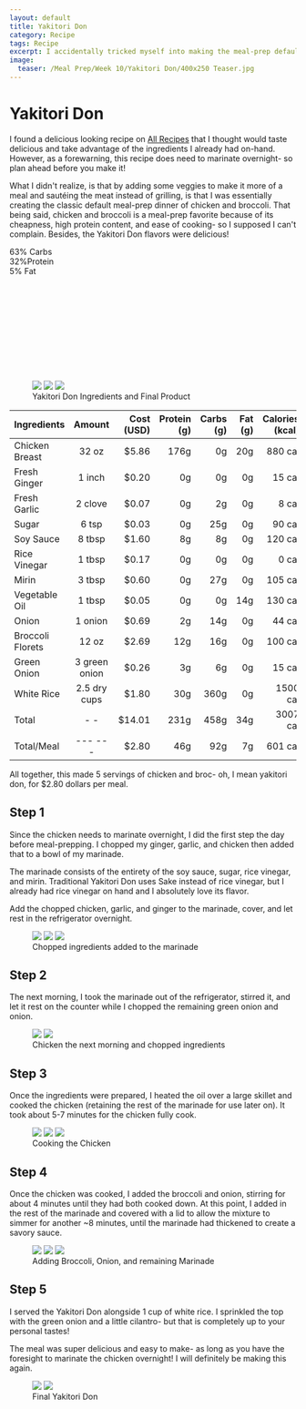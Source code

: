 ```yaml
---
layout: default
title: Yakitori Don
category: Recipe 
tags: Recipe
excerpt: I accidentally tricked myself into making the meal-prep default of chicken n' broc 
image:
  teaser: /Meal Prep/Week 10/Yakitori Don/400x250 Teaser.jpg
---
```


# Yakitori Don

I found a delicious looking recipe on <a href="http://allrecipes.com/recipe/27953/yakitori-don/" target="_blank">All Recipes</a> that I thought would taste delicious and take advantage of the ingredients I already had on-hand. However, as a forewarning, this recipe does need to marinate overnight- so plan ahead before you make it!

What I didn't realize, is that by adding some veggies to make it more of a meal and sautéing the meat instead of grilling, is that I was essentially creating the classic default meal-prep dinner of chicken and broccoli. That being said, chicken and broccoli is a meal-prep favorite because of its cheapness, high protein content, and ease of cooking- so I supposed I can't complain. Besides, the Yakitori Don flavors were delicious!

<div class="c100 p63 big">
  <span>63% Carbs </span>
  <div class="slice">
    <div class="bar"></div>
    <div class="fill"></div>
  </div>
</div>

<div class="c100 p32 big">
  <span>32%Protein </span>
  <div class="slice">
    <div class="bar"></div>
    <div class="fill"></div>
  </div>
</div>

<div class="c100 p5 big">
  <span>5% Fat </span>
  <div class="slice">
    <div class="bar"></div>
    <div class="fill"></div>
  </div>
</div>

<br>
<br />
<br>
<br />
<br>
<br />
<br>
<br />
<br>
<br />

<figure class="third">
	<img src="{{ site.url }}/images/Meal Prep/Week 10/Yakitori Don/0 Ingredients.jpg">
	<img src="{{ site.url }}/images/Meal Prep/Week 10/Yakitori Don/0.5 Ingredients.jpg">
	<img src="{{ site.url }}/images/Meal Prep/Week 10/Yakitori Don/0.7 Final.jpg">
	<figcaption> Yakitori Don Ingredients and Final Product </figcaption>
</figure>

|	**Ingredients**	|	**Amount**		|	 **Cost (USD)** 	|	**Protein (g)**	|	**Carbs (g)**	|	**Fat (g)**	|	**Calories (kcal)**
|	:----------	|	:----------:		|	 ---------: 	|	 ---------: 	|	 ---------: 	|	 ---------: 	|	 ---------: 
|	Chicken Breast	|	32	oz	|	 $5.86 	|	176g	|	0g	|	20g	|	880 cal
|	Fresh Ginger	|	1	inch	|	 $0.20 	|	0g	|	0g	|	0g	|	15 cal
|	Fresh Garlic	|	2	clove	|	 $0.07 	|	0g	|	2g	|	0g	|	8 cal
|	Sugar	|	6	tsp	|	 $0.03 	|	0g	|	25g	|	0g	|	90 cal
|	Soy Sauce	|	8	tbsp	|	 $1.60 	|	8g	|	8g	|	0g	|	120 cal
|	Rice Vinegar	|	1	tbsp	|	 $0.17 	|	0g	|	0g	|	0g	|	0 cal
|	Mirin	|	3	tbsp	|	 $0.60 	|	0g	|	27g	|	0g	|	105 cal
|	Vegetable Oil	|	1	tbsp	|	 $0.05 	|	0g	|	0g	|	14g	|	130 cal
|	Onion	|	1	onion	|	 $0.69 	|	2g	|	14g	|	0g	|	44 cal
|	Broccoli Florets	|	12	oz	|	 $2.69 	|	12g	|	16g	|	0g	|	100 cal
|	Green Onion	|	3	green onion	|	 $0.26 	|	3g	|	6g	|	0g	|	15 cal
|	White Rice	|	2.5	dry cups	|	 $1.80 	|	30g	|	360g	|	0g	|	1500 cal
|	Total	|	-	-	|	 $14.01 	|	231g	|	458g	|	34g	|	3007 cal
|	Total/Meal	|	---	---	|	 $2.80 	|	46g	|	92g	|	7g	|	601 cal

All together, this made 5 servings of chicken and broc- oh, I mean yakitori don, for $2.80 dollars per meal. 

<h2> Step 1 </h2>

Since the chicken needs to marinate overnight, I did the first step the day before meal-prepping. I chopped my ginger, garlic, and chicken then added that to a bowl of my marinade. 

The marinade consists of the entirety of the soy sauce, sugar, rice vinegar, and mirin. Traditional Yakitori Don uses Sake instead of rice vinegar, but I already had rice vinegar on hand and I absolutely love its flavor. 

Add the chopped chicken, garlic, and ginger to the marinade, cover, and let rest in the refrigerator overnight. 

<figure class="third">
	<img src="{{ site.url }}/images/Meal Prep/Week 10/Yakitori Don/1 Chopped.jpg">
	<img src="{{ site.url }}/images/Meal Prep/Week 10/Yakitori Don/1.3 Mixed.jpg">
	<img src="{{ site.url }}/images/Meal Prep/Week 10/Yakitori Don/1.5 Resting.jpg">
	<figcaption> Chopped ingredients added to the marinade </figcaption>
</figure>
<h2> Step 2 </h2>

The next morning, I took the marinade out of the refrigerator, stirred it, and let it rest on the counter while I chopped the remaining green onion and onion. 

<figure class="half">
	<img src="{{ site.url }}/images/Meal Prep/Week 10/Yakitori Don/2 Rested.jpg">
	<img src="{{ site.url }}/images/Meal Prep/Week 10/Yakitori Don/2.5 Chopped.jpg">
	<figcaption> Chicken the next morning and chopped ingredients </figcaption>
</figure>
<h2> Step 3 </h2>

Once the ingredients were prepared, I heated the oil over a large skillet and cooked the chicken (retaining the rest of the marinade for use later on). It took about 5-7 minutes for the chicken fully cook. 

<figure class="third">
	<img src="{{ site.url }}/images/Meal Prep/Week 10/Yakitori Don/3 Oil.jpg">
	<img src="{{ site.url }}/images/Meal Prep/Week 10/Yakitori Don/3.3 Chicken.jpg">
	<img src="{{ site.url }}/images/Meal Prep/Week 10/Yakitori Don/3.5 Cooked.jpg">
	<figcaption> Cooking the Chicken </figcaption>
</figure>
<h2> Step 4 </h2>

Once the chicken was cooked, I added the broccoli and onion, stirring for about 4 minutes until they had both cooked down. At this point, I added in the rest of the marinade and covered with a lid to allow the mixture to simmer for another ~8 minutes, until the marinade had thickened to create a savory sauce. 

<figure class="third">
	<img src="{{ site.url }}/images/Meal Prep/Week 10/Yakitori Don/4 Broccoli.jpg">
	<img src="{{ site.url }}/images/Meal Prep/Week 10/Yakitori Don/4.3 Onion'.jpg">
	<img src="{{ site.url }}/images/Meal Prep/Week 10/Yakitori Don/4.5 More Sauce.jpg">
	<figcaption> Adding Broccoli, Onion, and remaining Marinade </figcaption>
</figure>
<h2> Step 5 </h2>

I served the Yakitori Don alongside 1 cup of white rice. I sprinkled the top with the green onion and a little cilantro- but that is completely up to your personal tastes!

The meal was super delicious and easy to make- as long as you have the foresight to marinate the chicken overnight! I will definitely be making this again. 


<figure class="half">
	<img src="{{ site.url }}/images/Meal Prep/Week 10/Yakitori Don/5 Finished.jpg">
	<img src="{{ site.url }}/images/Meal Prep/Week 10/Yakitori Don/5. Final.jpg">
	<figcaption> Final Yakitori Don </figcaption>
</figure>
